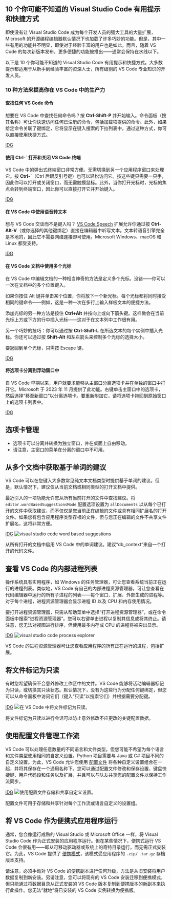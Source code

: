## 10 个你可能不知道的 Visual Studio Code 有用提示和快捷方式

即使没有让 Visual Studio Code 成为每个开发人员的强大工具的大量扩展，Microsoft 的开源编程编辑器默认情况下也加载了许多巧妙的功能。但是，其中一些有用的功能并不明显，即使对于经验丰富的用户也是如此。而且，随着 VS Code 的每次新版本发布，更多便捷的功能被推出——通常会保持在水线以下。

以下是 10 个你可能不知道的 Visual Studio Code 有用提示和快捷方式。大多数提示都适用于从新手到经验丰富的资深人士，所有级别的 VS Code 专业知识的开发人员。

### 10 种方法来提高你在 VS Code 中的生产力

#### 查找任何 VS Code 命令

想要在 VS Code 中查找任何命令吗？按 **Ctrl-Shift-P** 并开始输入。命令面板（按其名称）可让你快速访问任何已注册的命令，包括加载项提供的命令。此外，如果给定命令关联了键绑定，它将显示在键入搜索的下拉列表中。通过这种方式，你可以直接使用快捷方式。

[IDG](https://images.idgesg.net/images/article/2021/01/visual-studio-code-command-palette-100873300-orig.jpg?auto=webp&quality=85,70)

#### 使用 Ctrl-` 打开和关闭 VS Code 终端

VS Code 中的弹出式终端窗口非常方便。无需切换到另一个应用程序窗口来处理它。按 **Ctrl-`**（Ctrl 后跟反引号键）也可以轻松访问它。按这些键只需要一只手，因此你可以打开或关闭窗口，而无需触摸鼠标。此外，当你打开光标时，光标的焦点会转到终端窗口，因此你可以直接打开它并开始键入。

[IDG](https://images.idgesg.net/images/article/2021/01/visual-studio-code-terminal-100873301-orig.jpg?auto=webp&quality=85,70)

#### 在 VS Code 中使用语音转文本

想与 VS Code 交谈而不是键入吗？ [VS Code Speech](https://marketplace.visualstudio.com/items?itemName=ms-vscode.vscode-speech) 扩展允许你通过按 **Ctrl-Alt-V**（或你选择的其他键绑定）直接在编辑器中听写文本。文本转语音引擎完全是本地的，因此它不需要网络连接即可使用。Microsoft Windows、macOS 和 Linux 都受支持。

[IDG](https://images.idgesg.net/images/article/2024/03/voice-100962710-orig.jpg?auto=webp&quality=85,70)

#### 在 VS Code 文档中使用多个光标

在 VS Code 中编辑文档的一种相当神奇的方法是定义多个光标。没错——你可以一次在文档中的多个位置键入。

如果你按住 Alt 键并单击某个位置，你将放下一个新光标。每个光标都将同时接受相同的键命令——例如，这是一种一次在多行上输入样板文本的便捷方法。

添加光标的另一种方法是按住 **Ctrl+Alt** 并按向上或向下箭头键。这样做会在当前光标上方或下方的行中插入光标——这对于在文本列中工作很有用。

另一个巧妙的技巧：你可以通过按 **Ctrl-Shift-L** 在所选文本的每个实例中插入光标。你还可以通过按 **Shift-Alt** 和左右箭头来控制多个光标的选择大小。

要返回到单个光标，只需按 Escape 键。

[IDG](https://images.idgesg.net/images/article/2021/01/visual-studio-code-cursors-100873298-orig.jpg?auto=webp&quality=85,70)

#### 将选项卡分离到浮动窗口中

自 VS Code 早期以来，用户就要求能够从主窗口分离选项卡并在单独的窗口中打开它。Microsoft 于 2023 年 11 月提供了此功能。右键单击主窗口中的选项卡，然后选择“移至新窗口”以分离选项卡。要重新附加它，请将选项卡拖回到原始窗口上的选项卡列表中。

[IDG](https://images.idgesg.net/images/article/2024/03/tabs-100962711-orig.jpg?auto=webp&quality=85,70)
## 选项卡管理

- 选项卡可以分离并转换为独立窗口，并在桌面上自由移动。
- 请注意，主窗口的菜单在分离的窗口中不可用。

## 从多个文档中获取基于单词的建议

VS Code 可以在您键入大多数常见纯文本文档类型时提供基于单词的建议。但是，默认情况下，建议仅从当前文档或相同类型的打开文档中提供。

最近引入的一项功能允许您从所有当前打开的文件中查找建议。将 `editor.wordBasedSuggestionsMode` 配置选项设置为 `allDocuments` 以从每个已打开的文件中获取建议，而不仅仅是您当前正在编辑的文件或具有相同扩展名的打开文件。如果您有包含应用程序类型存根的文件，但与您正在编辑的文件不共享文件扩展名，这将非常方便。

[IDG](https://images.idgesg.net/images/article/2021/01/visual-studio-code-word-based-suggestions-100873302-orig.jpg?auto=webp&quality=85,70) ![visual studio code word based suggestions]()

从所有打开的文档中启用 VS Code 中的单词建议。建议“db_context”来自一个打开的代码文件。

## 查看 VS Code 的内部进程列表

操作系统具有实用程序，如 Windows 的任务管理器，可让您查看系统当前正在运行的进程列表。类似地，VS Code 有自己的内部进程资源管理器，可让您查看在代码编辑器中运行的所有子进程的列表——每个窗口、扩展、外部生成的进程等。对于每个进程，进程资源管理器会显示进程 ID 以及 CPU 和内存使用情况。

要打开进程资源管理器，只需从帮助菜单中选择“打开进程资源管理器”，或在命令面板中搜索“进程资源管理器”。您可以右键单击进程以复制其信息或将其终止。请注意，您无法对视图进行排序，但使用最多内存或 CPU 的进程将被突出显示。

[IDG](https://images.idgesg.net/images/article/2021/01/visual-studio-code-process-explorer-100873299-orig.jpg?auto=webp&quality=85,70) ![visual studio code process explorer]()

VS Code 的进程资源管理器可让您查看应用程序的所有正在运行的进程，包括扩展。

## 将文件标记为只读

有时您希望确保不会意外修改工作区中的文件。VS Code 能够将活动编辑器标记为只读，或切换其只读状态。默认情况下，没有为这些行为分配任何键绑定，但您可以从命令面板中访问它们（键入“只读”以搜索它们）并根据需要分配键。

[IDG](https://images.idgesg.net/images/article/2024/03/readonly-100962712-orig.jpg?auto=webp&quality=85,70) ![在 VS Code 中将文件标记为只读。]()

将文件标记为只读以进行会话可以防止意外修改不应更改的关键配置数据。

## 使用配置文件管理工作流

VS Code 可以处理任意数量的不同语言和文件类型。但您可能不希望为每个语言和文件类型使用相同的自定义设置。Python 项目需要与 Java 或 C# 项目不同的自定义设置。为此，VS Code 允许您使用 [配置文件](https://code.visualstudio.com/updates/v1_75#_profiles) 将各种自定义设置组合在一起，并将其保存在一个通用名称下。您可以通过配置文件修改和保存设置、键盘快捷键、用户代码段和任务以及扩展，并且可以与队友共享您的配置文件以保持工作流同步。

[IDG](https://images.idgesg.net/images/article/2024/03/profile-100962713-orig.jpg?auto=webp&quality=85,70) ![使用配置文件存储和共享自定义设置。]()

配置文件可用于存储和共享针对每个工作流或语言自定义的设置组。

## 将 VS Code 作为便携式应用程序运行

通常，您会像运行成熟的 Visual Studio 或 Microsoft Office 一样，将 Visual Studio Code 作为正式安装的应用程序运行。但在某些情况下，便携式运行 VS Code 会很有用——即从可移动驱动器或系统上的奇特目录运行，而无需正式安装它。为此，VS Code 提供了 [便携模式](https://code.visualstudio.com/docs/editor/portable)，该模式受应用程序的 `.zip/` `.tar.gz` 存档版本支持。

请注意，必须手动对 VS Code 的便携副本进行任何升级，方法是从旧安装将用户数据复制到新安装。另请注意，您可以将现有的 VS Code 安装迁移到便携模式，但只能通过将数据目录从正式安装的 VS Code 版本复制到便携版本的新副本来执行此操作。您无法“就地”将已安装的 VS Code 实例转换为便携版。